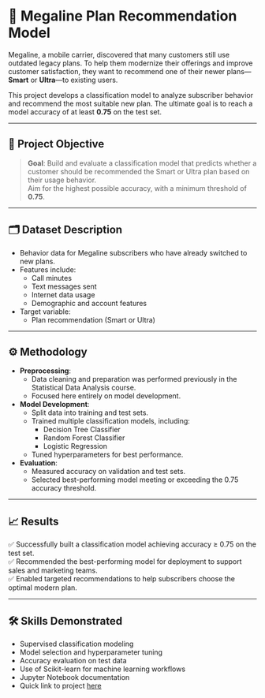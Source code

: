 # 📱 Megaline Plan Recommendation Model

Megaline, a mobile carrier, discovered that many customers still use outdated legacy plans. To help them modernize their offerings and improve customer satisfaction, they want to recommend one of their newer plans—**Smart** or **Ultra**—to existing users.  

This project develops a classification model to analyze subscriber behavior and recommend the most suitable new plan. The ultimate goal is to reach a model accuracy of at least **0.75** on the test set.

---

## 📌 Project Objective

> **Goal**: Build and evaluate a classification model that predicts whether a customer should be recommended the Smart or Ultra plan based on their usage behavior.  
> Aim for the highest possible accuracy, with a minimum threshold of **0.75**.

---

## 🗂️ Dataset Description

- Behavior data for Megaline subscribers who have already switched to new plans.  
- Features include:
  - Call minutes
  - Text messages sent
  - Internet data usage
  - Demographic and account features
- Target variable:
  - Plan recommendation (Smart or Ultra)

---

## ⚙️ Methodology

- **Preprocessing**:
  - Data cleaning and preparation was performed previously in the Statistical Data Analysis course.
  - Focused here entirely on model development.
- **Model Development**:
  - Split data into training and test sets.
  - Trained multiple classification models, including:
    - Decision Tree Classifier
    - Random Forest Classifier
    - Logistic Regression
  - Tuned hyperparameters for best performance.
- **Evaluation**:
  - Measured accuracy on validation and test sets.
  - Selected best-performing model meeting or exceeding the 0.75 accuracy threshold.

---

## 📈 Results

✅ Successfully built a classification model achieving accuracy ≥ 0.75 on the test set.  
✅ Recommended the best-performing model for deployment to support sales and marketing teams.  
✅ Enabled targeted recommendations to help subscribers choose the optimal modern plan.

---

## 🛠️ Skills Demonstrated

- Supervised classification modeling
- Model selection and hyperparameter tuning
- Accuracy evaluation on test data
- Use of Scikit-learn for machine learning workflows
- Jupyter Notebook documentation
- Quick link to project [here](https://github.com/Jolay96/TripleTenProjects-/blob/main/Megaline%20Machine%20Learning/Megaline%20Machine%20Learning.ipynb)